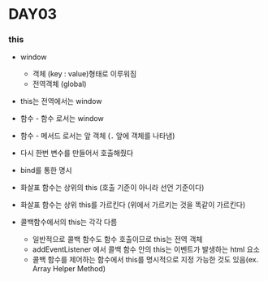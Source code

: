 # DAY03

### this

- window 
  - 객체 (key : value)형태로 이루워짐
  - 전역객체 (global)

- this는 전역에서는 window
- 함수 - 함수 로서는 window
- 함수 - 메서드 로서는 앞 객체 (`.` 앞에 객체를 나타냄)
- 다시 한번 변수를 만들어서 호출해줬다
- bind를 통한 명시 
- 화살표 함수는 상위의 this (호출 기준이 아니라 선언 기준이다)
- 화살표 함수는 상위 this를 가르킨다 (위에서 가르키는 것을 똑같이 가르킨다)
- 콜백함수에서의  this는 각각 다름
  - 일반적으로 콜백 함수도 함수 호출이므로 this는 전역 객체
  - addEventListener 에서 콜백 함수 안의 this는 이벤트가 발생하는 html 요소
  - 콜백 함수를 제어하는 함수에서 this를 명시적으로 지정 가능한 것도 있음(ex. Array Helper Method)